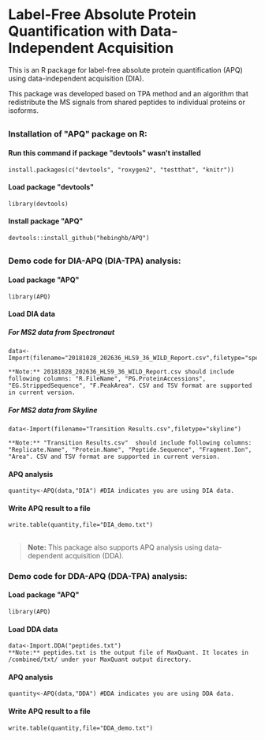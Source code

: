 # Label-Free Absolute Protein Quantification with Data-Independent Acquisition

This is an R package for label-free absolute protein quantification (APQ) using data-independent acquisition (DIA).

This package was developed based on TPA method and an algorithm that redistribute the MS signals from shared peptides to individual proteins or isoforms.



##
### Installation of "APQ" package on R:
#### Run this command if package "devtools" wasn't installed
    install.packages(c("devtools", "roxygen2", "testthat", "knitr"))
#### Load package "devtools"
    library(devtools)
#### Install package "APQ"
    devtools::install_github("hebinghb/APQ")

##
### Demo code for DIA-APQ (DIA-TPA) analysis:
#### Load package "APQ"
    library(APQ)
#### Load DIA data
##### For MS2 data from Spectronaut
    data<-Import(filename="20181028_202636_HLS9_36_WILD_Report.csv",filetype="spectronaut")

    **Note:** 20181028_202636_HLS9_36_WILD_Report.csv should include following columns: "R.FileName", "PG.ProteinAccessions", "EG.StrippedSequence", "F.PeakArea". CSV and TSV format are supported in current version.
##### For MS2 data from Skyline
    data<-Import(filename="Transition Results.csv",filetype="skyline")

    **Note:** "Transition Results.csv"  should include following columns: "Replicate.Name", "Protein.Name", "Peptide.Sequence", "Fragment.Ion", "Area". CSV and TSV format are supported in current version.
#### APQ analysis
    quantity<-APQ(data,"DIA") #DIA indicates you are using DIA data.
#### Write APQ result to a file
    write.table(quantity,file="DIA_demo.txt")




###
##
>**Note:** This package also supports APQ analysis using data-dependent acquisition (DDA).
### Demo code for DDA-APQ (DDA-TPA) analysis:
#### Load package "APQ"
    library(APQ)
#### Load DDA data
    data<-Import.DDA("peptides.txt")
    **Note:** peptides.txt is the output file of MaxQuant. It locates in /combined/txt/ under your MaxQuant output directory. 
#### APQ analysis
    quantity<-APQ(data,"DDA") #DDA indicates you are using DDA data.
#### Write APQ result to a file
    write.table(quantity,file="DDA_demo.txt")
